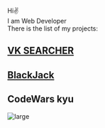 Hi✌<br>
I am Web Developer<br>
There is the list of my projects: <br>
## <a href="https://vksearcher.ru/">VK SEARCHER</a>
## <a href="https://vksearcher.ru/games/blackjack/welcome">BlackJack</a>

## CodeWars kyu
![large](https://user-images.githubusercontent.com/36971976/196982555-4619aa86-3422-4771-b63a-198c988f4be8.svg)
